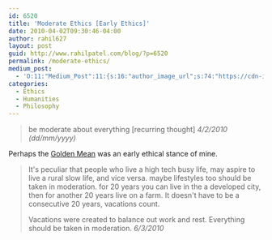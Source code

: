 ```yaml
---
id: 6520
title: 'Moderate Ethics [Early Ethics]'
date: 2010-04-02T09:30:46-04:00
author: rahil627
layout: post
guid: http://www.rahilpatel.com/blog/?p=6520
permalink: /moderate-ethics/
medium_post:
  - 'O:11:"Medium_Post":11:{s:16:"author_image_url";s:74:"https://cdn-images-1.medium.com/fit/c/200/200/1*dmbNkD5D-u45r44go_cf0g.png";s:10:"author_url";s:28:"https://medium.com/@rahil627";s:11:"byline_name";N;s:12:"byline_email";N;s:10:"cross_link";s:2:"no";s:2:"id";s:12:"d835c5bc1d64";s:21:"follower_notification";s:3:"yes";s:7:"license";s:19:"all-rights-reserved";s:14:"publication_id";s:2:"-1";s:6:"status";s:6:"public";s:3:"url";s:57:"https://medium.com/@rahil627/moderate-ethics-d835c5bc1d64";}'
categories:
  - Ethics
  - Humanities
  - Philosophy
---
```

<blockquote>be moderate about everything [recurring thought]
<cite>4/2/2010 (dd/mm/yyyy)</cite></blockquote>
Perhaps the <a href="https://en.m.wikipedia.org/wiki/Golden_mean">Golden Mean</a> was an early ethical stance of mine.


<blockquote>It's peculiar that people who live a high tech busy life, may aspire to live a rural slow life, and vice versa. maybe lifestyles too should be taken in moderation. for 20 years you can live in the a developed city, then for another 20 years live on a farm. It doesn't have to be a consecutive 20 years, vacations count.

Vacations were created to balance out work and rest. Everything should be taken in moderation.
<cite>6/3/2010</cite></blockquote>